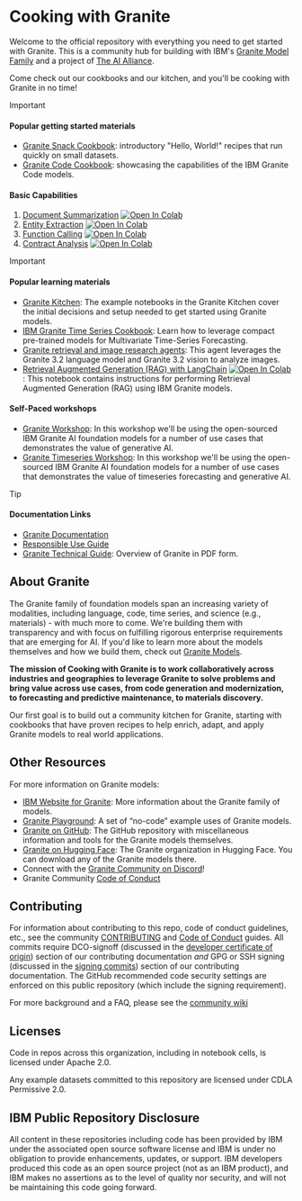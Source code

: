 # Cooking with Granite

Welcome to the official repository with everything you need to get started with Granite. This is a community hub for building with IBM's [Granite Model Family](https://www.ibm.com/granite) and a project of [The AI Alliance](https://thealliance.ai/).

Come check out our cookbooks and our kitchen, and you'll be cooking with Granite in no time!

> [!IMPORTANT]

#### Popular getting started materials

* [Granite Snack Cookbook](https://github.com/ibm-granite-community/granite-snack-cookbook): introductory "Hello, World!" recipes that run quickly on small datasets.
* [Granite Code Cookbook](https://github.com/ibm-granite-community/granite-code-cookbook): showcasing the capabilities of the IBM Granite Code models.

#### Basic Capabilities

1. [Document Summarization](/recipes/Summarize/Summarize.ipynb)
   <a target="_blank" href="https://colab.research.google.com/github/ibm-granite-community/granite-snack-cookbook/blob/main/recipes/Summarize/Summarize.ipynb">
   <img src="https://colab.research.google.com/assets/colab-badge.svg" alt="Open In Colab"/>
   </a>
1. [Entity Extraction](recipes/Entity-Extraction/entity_extraction.ipynb)
   <a target="_blank" href="https://colab.research.google.com/github/ibm-granite-community/granite-snack-cookbook/blob/main/recipes/Entity-Extraction/entity_extraction.ipynb">
   <img src="https://colab.research.google.com/assets/colab-badge.svg" alt="Open In Colab"/>
   </a>
1. [Function Calling](recipes/Function-Calling/Function_Calling.ipynb)
   <a target="_blank" href="https://colab.research.google.com/github/ibm-granite-community/granite-snack-cookbook/blob/main/recipes/Function-Calling/Function_Calling.ipynb">
   <img src="https://colab.research.google.com/assets/colab-badge.svg" alt="Open In Colab"/>
   </a>
1. [Contract Analysis](recipes/Contract-Analysis/Granite_Recipes_Contracts_Analysis.ipynb)
   <a target="_blank" href="https://colab.research.google.com/github/ibm-granite-community/granite-snack-cookbook/blob/main/recipes/Contract-Analysis/Granite_Recipes_Contracts_Analysis.ipynb">
   <img src="https://colab.research.google.com/assets/colab-badge.svg" alt="Open In Colab"/>
   </a>

> [!IMPORTANT]

#### Popular learning materials

* [Granite Kitchen](https://github.com/ibm-granite-community/granite-kitchen): The example notebooks in the Granite Kitchen cover the initial decisions and setup needed to get started using Granite models.
* [IBM Granite Time Series Cookbook](https://github.com/ibm-granite-community/granite-timeseries-cookbook): Learn how to leverage  compact pre-trained models for Multivariate Time-Series Forecasting.
* [Granite retrieval and image research agents](https://github.com/ibm-granite-community/granite-retrieval-agent): This agent leverages the Granite 3.2 language model and Granite 3.2 vision to analyze images.
* [Retrieval Augmented Generation (RAG) with LangChain](/recipes/RAG/RAG_with_Langchain.ipynb)
   <a target="_blank" href="https://colab.research.google.com/github/ibm-granite-community/granite-snack-cookbook/blob/main/recipes/RAG/RAG_with_Langchain.ipynb">
   <img src="https://colab.research.google.com/assets/colab-badge.svg" alt="Open In Colab"/>
   </a>: This notebook contains instructions for performing Retrieval Augmented Generation (RAG) using IBM Granite models.

#### Self-Paced workshops

* [Granite Workshop](https://ibm.github.io/granite-workshop/): In this workshop we'll be using the open-sourced IBM Granite AI foundation models for a number of use cases that demonstrates the value of generative AI.
* [Granite Timeseries Workshop](https://ibm-granite-community.github.io/granite-timeseries-workshop/): In this workshop we'll be using the open-sourced IBM Granite AI foundation models for a number of use cases that demonstrates the value of timeseries forecasting and generative AI.

> [!TIP]

#### Documentation Links

* [Granite Documentation](https://www.ibm.com/granite/docs/models/granite/)
* [Responsible Use Guide](https://www.ibm.com/granite/docs/resources/responsible-use-guide.pdf)
* [Granite Technical Guide](https://github.com/ibm-granite-community/documentation/blob/main/IBM%20Granite%20Technical%20Guide.pdf): Overview of Granite in PDF form.

## About Granite

The Granite family of foundation models span an increasing variety of modalities, including language, code, time series, and science (e.g., materials) - with much more to come. We're building them with transparency and with focus on fulfilling rigorous enterprise requirements that are emerging for AI. If you'd like to learn more about the models themselves and how we build them, check out [Granite Models](https://github.com/ibm-granite).

**The mission of Cooking with Granite is to work collaboratively across industries and geographies to leverage Granite to solve problems and bring value across use cases, from code generation and modernization, to forecasting and predictive maintenance, to materials discovery.**

Our first goal is to build out a community kitchen for Granite, starting with cookbooks that have proven recipes to help enrich, adapt, and apply Granite models to real world applications.

## Other Resources

For more information on Granite models:

* [IBM Website for Granite](https://www.ibm.com/granite): More information about the Granite family of models.
* [Granite Playground](https://www.ibm.com/granite/playground/): A set of &ldquo;no-code&rdquo; example uses of Granite models.
* [Granite on GitHub](https://github.com/ibm-granite): The GitHub repository with miscellaneous information and tools for the Granite models themselves.
* [Granite on Hugging Face](https://huggingface.co/ibm-granite): The Granite organization in Hugging Face. You can download any of the Granite models there.
* Connect with the [Granite Community on Discord](https://discord.com/invite/GgDyu9jBKw)!
* Granite Community [Code of Conduct](https://github.com/ibm-granite-community/community/blob/main/CODE_OF_CONDUCT.md)

## Contributing

For information about contributing to this repo, code of conduct guidelines, etc., see the community [CONTRIBUTING](https://github.com/ibm-granite-community/community/blob/main/CONTRIBUTING.md) and [Code of Conduct](https://github.com/ibm-granite-community/community/blob/main/CODE_OF_CONDUCT.md) guides.  All commits require DCO-signoff (discussed in the [developer certificate of origin](https://github.com/ibm-granite-community/community/blob/main/CONTRIBUTING.md#developer-certificate-of-origin-1)) section of our contributing documentation _and_ GPG or SSH signing (discussed in the [signing commits](https://github.com/ibm-granite-community/community/blob/main/CONTRIBUTING.md#signing-commits)) section of our contributing documentation. The GitHub recommended code security settings are enforced on this public repository (which include the signing requirement).

For more background and a FAQ, please see the [community wiki](https://github.com/ibm-granite-community/community/wiki)

## Licenses

Code in repos across this organization, including in notebook cells, is licensed under Apache 2.0.

Any example datasets committed to this repository are licensed under CDLA Permissive 2.0.

## IBM Public Repository Disclosure

All content in these repositories including code has been provided by IBM under the associated open source software license and IBM is under no obligation to provide enhancements, updates, or support. IBM developers produced this code as an open source project (not as an IBM product), and IBM makes no assertions as to the level of quality nor security, and will not be maintaining this code going forward.
